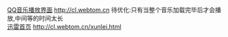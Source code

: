 <a href="http://cl.webtom.cn" target="_blank">QQ音乐播放界面</a> http://cl.webtom.cn 待优化:只有当整个音乐加载完毕后才会播放,中间等的时间太长
<br>
<a href="http://cl.webtom.cn/xunlei.html" target="_blank">迅雷首页</a> http://cl.webtom.cn/xunlei.html
